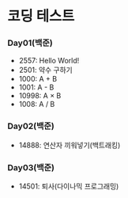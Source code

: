 # 코딩 테스트
### Day01(백준)
- 2557: Hello World!
- 2501: 약수 구하기
- 1000: A + B
- 1001: A - B
- 10998: A × B
- 1008: A / B


### Day02(백준)
- 14888: 연산자 끼워넣기(백트래킹)


### Day03(백준)
- 14501: 퇴사(다이나믹 프로그래밍)
